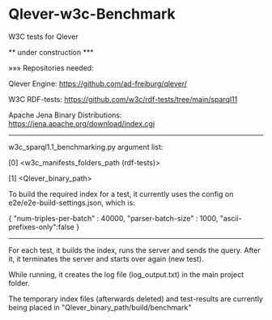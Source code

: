 # Qlever-w3c-Benchmark
W3C tests for Qlever


 ** under construction ***

»»» Repositories needed:

Qlever Engine: https://github.com/ad-freiburg/qlever/

W3C RDF-tests: https://github.com/w3c/rdf-tests/tree/main/sparql11

Apache Jena Binary Distributions: https://jena.apache.org/download/index.cgi 
_________________________________________________________________________________


w3c_sparql1.1_benchmarking.py argument list:

[0] <w3c_manifests_folders_path (rdf-tests)> 

[1] <Qlever_binary_path>



To build the required index for a test, it currently uses the config on e2e/e2e-build-settings.json, which is:

{
  "num-triples-per-batch" : 40000,
  "parser-batch-size" : 1000,
  "ascii-prefixes-only":false
}

_________________________________________________________________________________

For each test, it builds the index, runs the server and sends the query. After it, it terminates the server and starts over again (new test).

While running, it creates the log file (log_output.txt) in the main project folder.

The temporary index files (afterwards deleted) and test-results are currently being placed in "Qlever_binary_path/build/benchmark"

